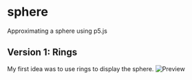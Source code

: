 # sphere
Approximating a sphere using p5.js

## Version 1: Rings
My first idea was to use rings to display the sphere.
![Preview](rings/preview.gif)
